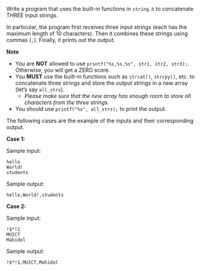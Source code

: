 Write a program that uses the built-in functions in `string.h` to concatenate THREE input strings.

In particular, the program first receives three input strings (each has the maximum length of 10 characters). Then it combines these strings using commas (`,`). Finally, it prints out the output.

**Note**
- You are **NOT** allowed to use `printf("%s,%s,%s", str1, str2, str3);`. Otherwise, you will get a ZERO score.
- You **MUST** use the built-in functions such as `strcat()`, `strcpy()`, etc. to concatenate three strings and store the output strings in a new array (let’s say `all_strs`).
  - *Please make sure that the new array has enough room to store all characters from the three strings.*
- You should use `printf("%s", all_strs);` to print the output.
 

The following cases are the example of the inputs and their corresponding output.   


**Case 1:**

Sample input:
```
hello
World!
students
```
Sample output:
```
hello,World!,students 
```

**Case 2:**

Sample input:
```
!$*!1
MUICT
Mahidol
```
Sample output:
```
!$*!1,MUICT,Mahidol 
```
